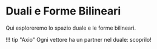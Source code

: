 # Duali e Forme Bilineari

Qui esploreremo lo spazio duale e le forme bilineari.

!!! tip "Axio"
    Ogni vettore ha un partner nel duale: scoprilo!
